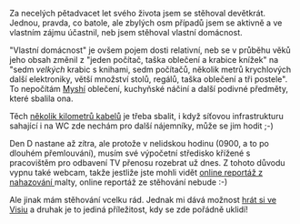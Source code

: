 <!-- dcterms:identifier = riderweblog#114 -->
<!-- dcterms:title = Lepší dvakrát vyhořet, než se jednou stěhovat? -->
<!-- np9:categoryId = 2 -->
<!-- x4w:category = Lidé a jiná zvěř -->
<!-- np9:authorId = 1 -->
<!-- np9:authorEmail = michal.valasek@altairis.cz -->
<!-- dcterms:creator = Michal Altair Valášek -->
<!-- dcterms:created = 2003-12-21T11:46:43+01:00 -->
<!-- dcterms:dateAccepted = 2003-12-21T11:46:43+01:00 -->

Za necelých pětadvacet let svého života jsem se stěhoval devětkrát. Jednou, pravda, co batole, ale zbylých osm případů jsem se aktivně a ve vlastním zájmu účastnil, neb jsem stěhoval vlastní domácnost.

"Vlastní domácnost" je ovšem pojem dosti relativní, neb se v průběhu věků jeho obsah změnil z "jeden počítač, taška oblečení a krabice knížek" na "sedm *velkých* krabic s knihami, sedm počítačů, několik metrů krychlových další elektroniky, větší množství stolů, regálů, taška oblečení a tři postele". To nepočítám [Myshí](http://www.bestijka.cz/) oblečení, kuchyňské náčiní a další podivné předměty, které sbalila ona.

Těch [několik kilometrů kabelů](http://weblog.rider.cz/ShowRecord.aspx?day=20030603) je třeba sbalit, i když síťovou infrastrukturu sahající i na WC zde nechám pro další nájemníky, může se jim hodit ;-)

Den D nastane až zítra, ale protože v nelidskou hodinu (0900, a to po dlouhém přemlouvání), musím své výpočetní středisko křížené s pracovištěm pro odbavení TV přenosu rozebrat už dnes. Z tohoto důvodu vypnu také webcam, takže jestliže jste mohli vidět [online reportáž z nahazování ](http://weblog.rider.cz/ShowRecord.aspx?day=20030915)malty, online reportáž ze stěhování nebude :-)

Ale jinak mám stěhování vcelku rád. Jednak mi dává možnost [hrát si ve Visiu](https://www.cdn.altairis.cz/Blog/plan_novy.png) a druhak je to jediná příležitost, kdy se zde pořádně uklidí!
